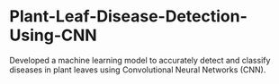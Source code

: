 # Plant-Leaf-Disease-Detection-Using-CNN
Developed a machine learning model to accurately detect and classify diseases in plant leaves using Convolutional Neural Networks (CNN).
